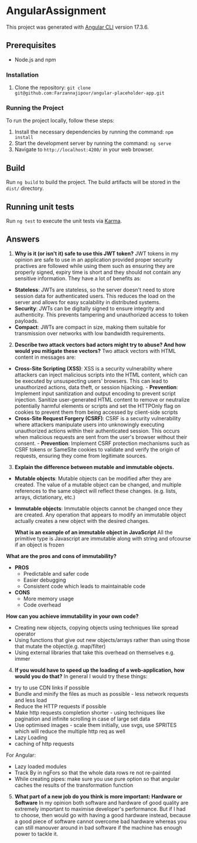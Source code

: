 # AngularAssignment

This project was generated with [Angular CLI](https://github.com/angular/angular-cli) version 17.3.6.

## Prerequisites

- Node.js and npm

### Installation

1. Clone the repository: `git clone git@github.com:Farzannajipour/angular-placeholder-app.git`

### Running the Project

To run the project locally, follow these steps:

1. Install the necessary dependencies by running the command: `npm install`
2. Start the development server by running the command: `ng serve`
3. Navigate to `http://localhost:4200/` in your web browser.

## Build

Run `ng build` to build the project. The build artifacts will be stored in the `dist/` directory.

## Running unit tests

Run `ng test` to execute the unit tests via [Karma](https://karma-runner.github.io).

## Answers

1. **Why is it (or isn't it) safe to use this JWT token?**
   JWT tokens in my opinion are safe to use in an application provided proper security practives are followed while using them such as ensuring they are properly signed, expiry time is short and they should not contain any sensitive information. They have a lot of benefits as:

- **Stateless**: JWTs are stateless, so the server doesn't need to store session data for authenticated users. This reduces the load on the server and allows for easy scalability in distributed systems.
- **Security**: JWTs can be digitally signed to ensure integrity and authenticity. This prevents tampering and unauthorized access to token payloads.
- **Compact**: JWTs are compact in size, making them suitable for transmission over networks with low bandwidth requirements.

2. **Describe two attack vectors bad actors might try to abuse? And how would you mitigate these vectors?**
   Two attack vectors with HTML content in messages are:

- **Cross-Site Scripting (XSS)**: XSS is a security vulnerability where attackers can inject malicious scripts into the HTML content, which can be executed by unsuspecting users' browsers. This can lead to unauthorized actions, data theft, or session hijacking. - **Prevention**: Implement input sanitization and output encoding to prevent script injection. Sanitize user-generated HTML content to remove or neutralize potentially harmful elements or scripts and set the HTTPOnly flag on cookies to prevent them from being accessed by client-side scripts
- **Cross-Site Request Forgery (CSRF)**: CSRF is a security vulnerability where attackers manipulate users into unknowingly executing unauthorized actions within their authenticated session. This occurs when malicious requests are sent from the user's browser without their consent. - **Prevention**: Implement CSRF protection mechanisms such as CSRF tokens or SameSite cookies to validate and verify the origin of requests, ensuring they come from legitimate sources.

3. **Explain the difference between mutable and immutable objects.**

- **Mutable objects**: Mutable objects can be modified after they are created. The value of a mutable object can be changed, and multiple references to the same object will reflect these changes. (e.g. lists, arrays, dictationary, etc.)
- **Immutable objects**: Immutable objects cannot be changed once they are created. Any operation that appears to modify an immutable object actually creates a new object with the desired changes.

  **What is an example of an immutable object in JavaScript**
  All the primitive type is Javascript are immutable along with string and ofcourse if an object is frozen

**What are the pros and cons of immutability?**

- **PROS**
  - Predictable and safer code
  - Easier debugging
  - Consistent code which leads to maintainable code
- **CONS**
  - More memory usage
  - Code overhead

**How can you achieve immutability in your own code?**

- Creating new objects, copying objects using techniques like spread operator
- Using functions that give out new objects/arrays rather than using those that mutate the object(e.g. map/filter)
- Using external libraries that take this overhead on themselves e.g. immer

4. **If you would have to speed up the loading of a web-application, how would you do that?**
   In general I would try these things:

- try to use CDN links if possible
- Bundle and minify the files as much as possible - less network requests and less load
- Reduce the HTTP requests if possible
- Make http requests completion shorter - using techniques like pagination and infinite scrolling in case of large set data
- Use optimised images - scale them initially, use svgs, use SPRITES which will reduce the multiple http req as well
- Lazy Loading
- caching of http requests

For Angular:

- Lazy loaded modules
- Track By in ngFors so that the whole data rows re not re-painted
- While creating pipes: make sure you use pure option so that angular caches the results of the transformation function

5. **What part of a new job do you think is more important: Hardware or Software**
   In my opinion both software and hardware of good quality are extremely important to maximise developer's performance. But if I had to choose, then would go with having a good hardware instead, because a good piece of software cannot overcome bad hardware whereas you can still manouver around in bad software if the machine has enough power to tackle it.
